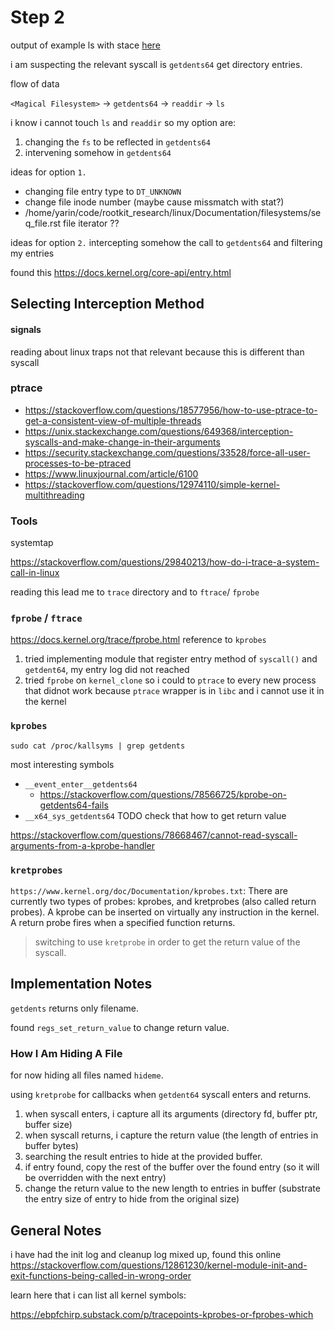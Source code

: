 # Step 2
output of example ls with stace [here](./ls_strace.txt)

i am suspecting the relevant syscall is `getdents64` get directory entries.

flow of data

`<Magical Filesystem>` -> `getdents64` -> `readdir` -> `ls`

i know i cannot touch `ls` and `readdir`
so my option are:
1. changing the `fs` to be reflected in `getdents64`
2. intervening somehow in `getdents64`

ideas for option `1.`
- changing file entry type to `DT_UNKNOWN`
- change file inode number (maybe cause missmatch with stat?)
- /home/yarin/code/rootkit_research/linux/Documentation/filesystems/seq_file.rst file iterator ??

ideas for option `2.`
intercepting somehow the call to `getdents64` and filtering my entries

found this https://docs.kernel.org/core-api/entry.html

## Selecting Interception Method

#### signals
reading about linux traps
not that relevant because this is different than syscall

### ptrace
- https://stackoverflow.com/questions/18577956/how-to-use-ptrace-to-get-a-consistent-view-of-multiple-threads
- https://unix.stackexchange.com/questions/649368/interception-syscalls-and-make-change-in-their-arguments 
- https://security.stackexchange.com/questions/33528/force-all-user-processes-to-be-ptraced
- https://www.linuxjournal.com/article/6100
- https://stackoverflow.com/questions/12974110/simple-kernel-multithreading

### Tools 
systemtap

https://stackoverflow.com/questions/29840213/how-do-i-trace-a-system-call-in-linux

reading this lead me to `trace` directory and to `ftrace`/ `fprobe`

### `fprobe` / `ftrace`
https://docs.kernel.org/trace/fprobe.html
reference to `kprobes`

1. tried implementing module that register entry method of `syscall()` and `getdent64`, my entry log did not reached
2. tried `fprobe` on `kernel_clone` so i could to `ptrace` to every new process that didnot work because `ptrace` wrapper is in `libc` and i cannot use it in the kernel
    
### `kprobes`
`sudo cat /proc/kallsyms | grep getdents`
    
most interesting symbols

- `__event_enter__getdents64`
    - https://stackoverflow.com/questions/78566725/kprobe-on-getdents64-fails
- `__x64_sys_getdents64`
 TODO check that how to get return value 

https://stackoverflow.com/questions/78668467/cannot-read-syscall-arguments-from-a-kprobe-handler

### `kretprobes`
`https://www.kernel.org/doc/Documentation/kprobes.txt`:
There are currently two types of probes: kprobes, and kretprobes
(also called return probes).  A kprobe can be inserted on virtually
any instruction in the kernel.  A return probe fires when a specified
function returns.


>switching to use `kretprobe` in order to get the return value of the syscall.

## Implementation Notes
`getdents` returns only filename.

found `regs_set_return_value` to change return value.


### How I Am Hiding A File
for now hiding all files named `hideme`.

using `kretprobe` for callbacks when `getdent64` syscall enters and returns.

1. when syscall enters, i capture all its arguments (directory fd, buffer ptr, buffer size)
2. when syscall returns, i capture the return value (the length of entries in buffer bytes)
3. searching the result entries to hide at the provided buffer.
4. if entry found, copy the rest of the buffer over the found entry (so it will be overridden with the next entry)
5. change the return value to the new length to entries in buffer (substrate the entry size of entry to hide from the original size)



## General Notes
i have had the init log and cleanup log mixed up, found this online https://stackoverflow.com/questions/12861230/kernel-module-init-and-exit-functions-being-called-in-wrong-order


learn here that i can list all kernel symbols:

https://ebpfchirp.substack.com/p/tracepoints-kprobes-or-fprobes-which
